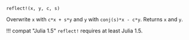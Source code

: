 ```
reflect!(x, y, c, s)
```

Overwrite `x` with `c*x + s*y` and `y` with `conj(s)*x - c*y`. Returns `x` and `y`.

!!! compat "Julia 1.5"
    `reflect!` requires at least Julia 1.5.

